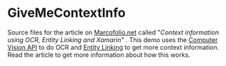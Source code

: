 # GiveMeContextInfo

Source files for the article on [Marcofolio.net](http://www.marcofolio.net/) called "*Context information using OCR, Entity Linking and Xamarin*" . This demo uses the [Computer Vision API](https://www.microsoft.com/cognitive-services/en-us/computer-vision-api) to do OCR and [Entity Linking](https://www.microsoft.com/cognitive-services/en-us/entity-linking-intelligence-service) to get more context information. Read the article to get more information about how this works.
